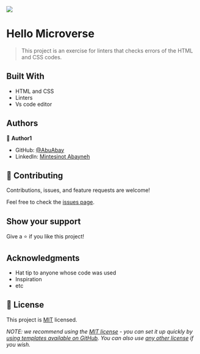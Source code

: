 ![](https://img.shields.io/badge/Microverse-blueviolet)

# Hello Microverse

> This project is an exercise for linters that checks errors of the HTML and CSS codes.

## Built With

- HTML and CSS
- Linters
- Vs code editor


## Authors

👤 **Author1**

- GitHub: [@AbuAbay](https://github.com/AbuAbay)
- LinkedIn: [Mintesinot Abayneh](https://www.linkedin.com/in/mintesinot-abayneh-8149b7183/)


## 🤝 Contributing

Contributions, issues, and feature requests are welcome!

Feel free to check the [issues page](../../issues/).

## Show your support

Give a ⭐️ if you like this project!

## Acknowledgments

- Hat tip to anyone whose code was used
- Inspiration
- etc

## 📝 License

This project is [MIT](./LICENSE) licensed.

_NOTE: we recommend using the [MIT license](https://choosealicense.com/licenses/mit/) - you can set it up quickly by [using templates available on GitHub](https://docs.github.com/en/communities/setting-up-your-project-for-healthy-contributions/adding-a-license-to-a-repository). You can also use [any other license](https://choosealicense.com/licenses/) if you wish._
